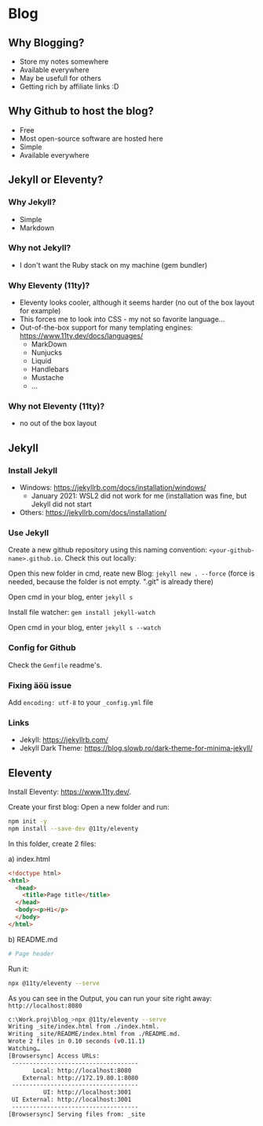 # Blog

## Why Blogging?

- Store my notes somewhere
- Available everywhere
- May be usefull for others
- Getting rich by affiliate links :D

## Why Github to host the blog?

- Free
- Most open-source software are hosted here
- Simple
- Available everywhere

## Jekyll or Eleventy?

### Why Jekyll?

- Simple
- Markdown

### Why not Jekyll?

- I don't want the Ruby stack on my machine (gem bundler)

### Why Eleventy (11ty)?

- Eleventy looks cooler, although it seems harder (no out of the box layout for example)
- This forces me to look into CSS - my not so favorite language...
- Out-of-the-box support for many templating engines: <https://www.11ty.dev/docs/languages/>
  - MarkDown
  - Nunjucks
  - Liquid
  - Handlebars
  - Mustache
  - ...
  
### Why not Eleventy (11ty)?

- no out of the box layout

## Jekyll

### Install Jekyll

- Windows: <https://jekyllrb.com/docs/installation/windows/>
  - January 2021: WSL2 did not work for me (installation was fine, but Jekyll did not start
- Others: <https://jekyllrb.com/docs/installation/>

### Use Jekyll

Create a new github repository using this naming convention: `<your-github-name>.github.io`. Check this out locally:

Open this new folder in cmd, reate new Blog: `jekyll new . --force` (force is needed, because the folder is not empty. ".git" is already there)

Open cmd in your blog, enter `jekyll s`

Install file watcher: `gem install jekyll-watch`

Open cmd in your blog, enter `jekyll s --watch`

### Config for Github

Check the `Gemfile` readme's.

### Fixing äöü issue

Add `encoding: utf-8` to your `_config.yml` file

### Links

- Jekyll: <https://jekyllrb.com/>
- Jekyll Dark Theme: <https://blog.slowb.ro/dark-theme-for-minima-jekyll/>

## Eleventy

Install Eleventy: <https://www.11ty.dev/>. 

Create your first blog: Open a new folder and run:

```bash
npm init -y
npm install --save-dev @11ty/eleventy
```

In this folder, create 2 files: 

a) index.html

```html
<!doctype html>
<html>
  <head>
    <title>Page title</title>
  </head>
  <body><p>Hi</p>
  </body>
</html>
```

b) README.md

```bash
# Page header
```

Run it:

```bash
npx @11ty/eleventy --serve
```

As you can see in the Output, you can run your site right away: `http://localhost:8080`

```bash
c:\Work.proj\blog_>npx @11ty/eleventy --serve
Writing _site/index.html from ./index.html.
Writing _site/README/index.html from ./README.md.
Wrote 2 files in 0.10 seconds (v0.11.1)
Watching…
[Browsersync] Access URLs:
 ------------------------------------
       Local: http://localhost:8080
    External: http://172.19.80.1:8080
 ------------------------------------
          UI: http://localhost:3001
 UI External: http://localhost:3001
 ------------------------------------
[Browsersync] Serving files from: _site
```
